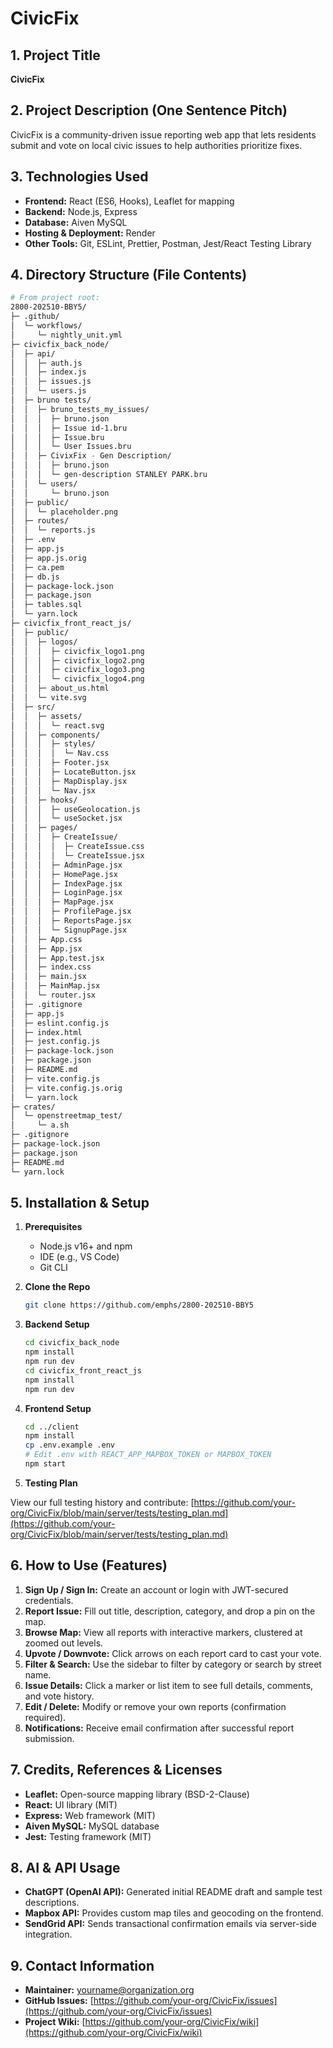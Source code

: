 # CivicFix

## 1. Project Title

**CivicFix**

## 2. Project Description (One Sentence Pitch)

CivicFix is a community-driven issue reporting web app that lets residents submit and vote on local civic issues to help authorities prioritize fixes.

## 3. Technologies Used

- **Frontend:** React (ES6, Hooks), Leaflet for mapping
- **Backend:** Node.js, Express
- **Database:** Aiven MySQL
- **Hosting & Deployment:** Render
- **Other Tools:** Git, ESLint, Prettier, Postman, Jest/React Testing Library

## 4. Directory Structure (File Contents)

```bash
# From project root:
2800-202510-BBY5/
├─ .github/
│  └─ workflows/
│     └─ nightly_unit.yml
├─ civicfix_back_node/
│  ├─ api/
│  │  ├─ auth.js
│  │  ├─ index.js
│  │  ├─ issues.js
│  │  └─ users.js
│  ├─ bruno tests/
│  │  ├─ bruno_tests_my_issues/
│  │  │  ├─ bruno.json
│  │  │  ├─ Issue id-1.bru
│  │  │  ├─ Issue.bru
│  │  │  └─ User Issues.bru
│  │  ├─ CivixFix - Gen Description/
│  │  │  ├─ bruno.json
│  │  │  └─ gen-description STANLEY PARK.bru
│  │  └─ users/
│  │     └─ bruno.json
│  ├─ public/
│  │  └─ placeholder.png
│  ├─ routes/
│  │  └─ reports.js
│  ├─ .env
│  ├─ app.js
│  ├─ app.js.orig
│  ├─ ca.pem
│  ├─ db.js
│  ├─ package-lock.json
│  ├─ package.json
│  ├─ tables.sql
│  └─ yarn.lock
├─ civicfix_front_react_js/
│  ├─ public/
│  │  ├─ logos/
│  │  │  ├─ civicfix_logo1.png
│  │  │  ├─ civicfix_logo2.png
│  │  │  ├─ civicfix_logo3.png
│  │  │  └─ civicfix_logo4.png
│  │  ├─ about_us.html
│  │  └─ vite.svg
│  ├─ src/
│  │  ├─ assets/
│  │  │  └─ react.svg
│  │  ├─ components/
│  │  │  ├─ styles/
│  │  │  │  └─ Nav.css
│  │  │  ├─ Footer.jsx
│  │  │  ├─ LocateButton.jsx
│  │  │  ├─ MapDisplay.jsx
│  │  │  └─ Nav.jsx
│  │  ├─ hooks/
│  │  │  ├─ useGeolocation.js
│  │  │  └─ useSocket.jsx
│  │  ├─ pages/
│  │  │  ├─ CreateIssue/
│  │  │  │  ├─ CreateIssue.css
│  │  │  │  └─ CreateIssue.jsx
│  │  │  ├─ AdminPage.jsx
│  │  │  ├─ HomePage.jsx
│  │  │  ├─ IndexPage.jsx
│  │  │  ├─ LoginPage.jsx
│  │  │  ├─ MapPage.jsx
│  │  │  ├─ ProfilePage.jsx
│  │  │  ├─ ReportsPage.jsx
│  │  │  └─ SignupPage.jsx
│  │  ├─ App.css
│  │  ├─ App.jsx
│  │  ├─ App.test.jsx
│  │  ├─ index.css
│  │  ├─ main.jsx
│  │  ├─ MainMap.jsx
│  │  └─ router.jsx
│  ├─ .gitignore
│  ├─ app.js
│  ├─ eslint.config.js
│  ├─ index.html
│  ├─ jest.config.js
│  ├─ package-lock.json
│  ├─ package.json
│  ├─ README.md
│  ├─ vite.config.js
│  ├─ vite.config.js.orig
│  └─ yarn.lock
├─ crates/
│  └─ openstreetmap_test/
│     └─ a.sh
├─ .gitignore
├─ package-lock.json
├─ package.json
├─ README.md
└─ yarn.lock

```

## 5. Installation & Setup

1. **Prerequisites**

   - Node.js v16+ and npm
   - IDE (e.g., VS Code)
   - Git CLI

2. **Clone the Repo**

   ```bash
   git clone https://github.com/emphs/2800-202510-BBY5
   ```

3. **Backend Setup**

   ```bash
   cd civicfix_back_node
   npm install
   npm run dev
   cd civicfix_front_react_js
   npm install
   npm run dev
   ```

4. **Frontend Setup**

   ```bash
   cd ../client
   npm install
   cp .env.example .env
   # Edit .env with REACT_APP_MAPBOX_TOKEN or MAPBOX_TOKEN
   npm start
   ```

5. **Testing Plan**

View our full testing history and contribute:
[https://github.com/your-org/CivicFix/blob/main/server/tests/testing_plan.md](https://github.com/your-org/CivicFix/blob/main/server/tests/testing_plan.md)

## 6. How to Use (Features)

1. **Sign Up / Sign In:** Create an account or login with JWT-secured credentials.
2. **Report Issue:** Fill out title, description, category, and drop a pin on the map.
3. **Browse Map:** View all reports with interactive markers, clustered at zoomed out levels.
4. **Upvote / Downvote:** Click arrows on each report card to cast your vote.
5. **Filter & Search:** Use the sidebar to filter by category or search by street name.
6. **Issue Details:** Click a marker or list item to see full details, comments, and vote history.
7. **Edit / Delete:** Modify or remove your own reports (confirmation required).
8. **Notifications:** Receive email confirmation after successful report submission.

## 7. Credits, References & Licenses

- **Leaflet:** Open-source mapping library (BSD-2-Clause)
- **React:** UI library (MIT)
- **Express:** Web framework (MIT)
- **Aiven MySQL:** MySQL database
- **Jest:** Testing framework (MIT)

## 8. AI & API Usage

- **ChatGPT (OpenAI API):** Generated initial README draft and sample test descriptions.
- **Mapbox API:** Provides custom map tiles and geocoding on the frontend.
- **SendGrid API:** Sends transactional confirmation emails via server-side integration.

## 9. Contact Information

- **Maintainer:** [yourname@organization.org](mailto:yourname@organization.org)
- **GitHub Issues:** [https://github.com/your-org/CivicFix/issues](https://github.com/your-org/CivicFix/issues)
- **Project Wiki:** [https://github.com/your-org/CivicFix/wiki](https://github.com/your-org/CivicFix/wiki)
